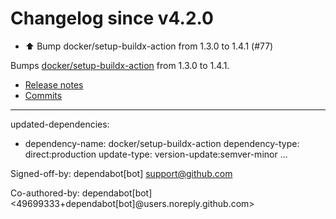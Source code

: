 # Changelog since v4.2.0
- ⬆️ Bump docker/setup-buildx-action from 1.3.0 to 1.4.1 (#77)

Bumps [docker/setup-buildx-action](https://github.com/docker/setup-buildx-action) from 1.3.0 to 1.4.1.
- [Release notes](https://github.com/docker/setup-buildx-action/releases)
- [Commits](https://github.com/docker/setup-buildx-action/compare/v1.3.0...v1.4.1)

---
updated-dependencies:
- dependency-name: docker/setup-buildx-action
  dependency-type: direct:production
  update-type: version-update:semver-minor
...

Signed-off-by: dependabot[bot] <support@github.com>

Co-authored-by: dependabot[bot] <49699333+dependabot[bot]@users.noreply.github.com> 
